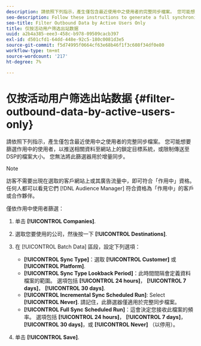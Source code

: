 ```yaml
---
description: 請依照下列指示，產生僅包含最近使用中之使用者的完整同步檔案。 您可能想要篩選作用中的使用者，以推送相關資料至網站上的鎖定目標系統，或限制傳送至DSP的檔案大小。 您無法將此篩選器用於增量同步。
seo-description: Follow these instructions to generate a full synchronization file that includes recently active users only. You may want to filter for active users to push relevant data to an on-site targeting system or to limit the size of the files sent to a DSP. You cannot use this filter with incremental synchronization.
seo-title: Filter Outbound Data by Active Users Only
title: 仅按活动用户筛选出站数据
uuid: a2b4a385-eee3-458c-b978-09509cacb397
exl-id: d501cfd1-64dd-448e-92c5-180c0081d3e5
source-git-commit: f5d74995f0664cf63e68b46f1f3c608f34df0e80
workflow-type: tm+mt
source-wordcount: '217'
ht-degree: 7%

---
```


# 仅按活动用户筛选出站数据 {#filter-outbound-data-by-active-users-only}

請依照下列指示，產生僅包含最近使用中之使用者的完整同步檔案。 您可能想要篩選作用中的使用者，以推送相關資料至網站上的鎖定目標系統，或限制傳送至DSP的檔案大小。 您無法將此篩選器用於增量同步。

>[!NOTE]
>
>訪客不需要出現在選取的客戶網站上或其廣告流量中，即可符合「作用中」資格。 任何人都可以看見它們 [!DNL Audience Manager] 符合資格為「作用中」的客戶或合作夥伴。

僅依作用中使用者篩選：

1. 单击 **[!UICONTROL Companies]**.
1. 選取您要使用的公司，然後按一下 **[!UICONTROL Destinations]**.
1. 在 [!UICONTROL Batch Data] 區段，設定下列選項：

   * **[!UICONTROL Sync Type]**：選取 **[!UICONTROL Customer]** 或 **[!UICONTROL Platform]**.
   * **[!UICONTROL Sync Type Lookback Period]**：此時間間隔會定義資料檔案的範圍。 選項包括 **[!UICONTROL 24 hours]**， **[!UICONTROL 7 days]**， **[!UICONTROL 30 days]**.
   * **[!UICONTROL Incremental Sync Scheduled Run]**: Select **[!UICONTROL Never]**. 請記住，此篩選器僅適用於完整同步檔案。
   * **[!UICONTROL Full Sync Scheduled Run]**：這會決定您接收此檔案的頻率。 選項包括 **[!UICONTROL 24 hours]**， **[!UICONTROL 7 days]**， **[!UICONTROL 30 days]**，或 **[!UICONTROL Never]** （以停用）。

1. 单击 **[!UICONTROL Save]**.

